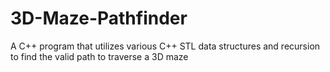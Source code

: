 # 3D-Maze-Pathfinder
A C++ program that utilizes various C++ STL data structures and recursion to find the valid path to traverse a 3D maze
